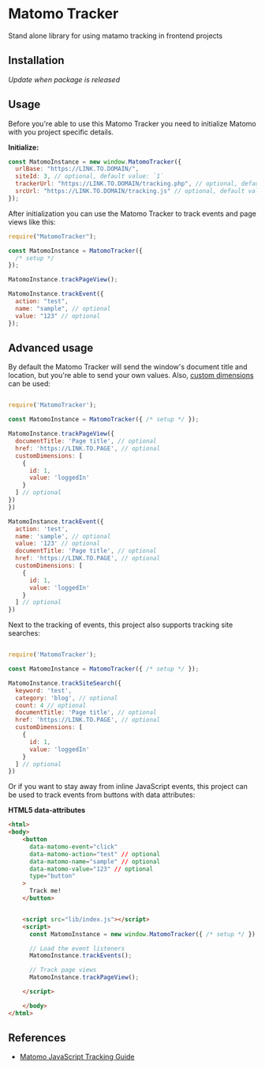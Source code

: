 # Matomo Tracker

Stand alone library for using matamo tracking in frontend projects

## Installation

_Update when package is released_

## Usage

Before you're able to use this Matomo Tracker you need to initialize Matomo with you project specific details.

**Initialize:**

```js
const MatomoInstance = new window.MatomoTracker({
  urlBase: "https://LINK.TO.DOMAIN/",
  siteId: 3, // optional, default value: `1`
  trackerUrl: "https://LINK.TO.DOMAIN/tracking.php", // optional, default value: `${urlBase}matomo.php`
  srcUrl: "https://LINK.TO.DOMAIN/tracking.js" // optional, default value: `${urlBase}matomo.js`
});
```

After initialization you can use the Matomo Tracker to track events and page views like this:

```js
require("MatomoTracker");

const MatomoInstance = MatomoTracker({
  /* setup */
});

MatomoInstance.trackPageView();

MatomoInstance.trackEvent({
  action: "test",
  name: "sample", // optional
  value: "123" // optional
});
```

## Advanced usage

By default the Matomo Tracker will send the window's document title and location, but you're able to send your own values. Also, [custom dimensions](https://matomo.org/docs/custom-dimensions/) can be used:

```js

require('MatomoTracker');

const MatomoInstance = MatomoTracker({ /* setup */ });

MatomoInstance.trackPageView({
  documentTitle: 'Page title', // optional
  href: 'https://LINK.TO.PAGE', // optional
  customDimensions: [
    {
      id: 1,
      value: 'loggedIn'
    }
  ] // optional
})
})

MatomoInstance.trackEvent({
  action: 'test',
  name: 'sample', // optional
  value: '123' // optional
  documentTitle: 'Page title', // optional
  href: 'https://LINK.TO.PAGE', // optional
  customDimensions: [
    {
      id: 1,
      value: 'loggedIn'
    }
  ] // optional
})

```

Next to the tracking of events, this project also supports tracking site searches:

```js

require('MatomoTracker');

const MatomoInstance = MatomoTracker({ /* setup */ });

MatomoInstance.trackSiteSearch({
  keyword: 'test',
  category: 'blog', // optional
  count: 4 // optional
  documentTitle: 'Page title', // optional
  href: 'https://LINK.TO.PAGE', // optional
  customDimensions: [
    {
      id: 1,
      value: 'loggedIn'
    }
  ] // optional
})

```

Or if you want to stay away from inline JavaScript events, this project can be used to track events from buttons with data attributes:

**HTML5 data-attributes**

```html
<html>
<body>
    <button
      data-matomo-event="click"
      data-matomo-action="test" // optional
      data-matomo-name="sample" // optional
      data-matomo-value="123" // optional
      type="button"
    >
      Track me!
    </button>


    <script src="lib/index.js"></script>
    <script>
      const MatomoInstance = new window.MatomoTracker({ /* setup */ });

	  // Load the event listeners
      MatomoInstance.trackEvents();

      // Track page views
      MatomoInstance.trackPageView();

    </script>

    </body>
</html>
```

## References

- [Matomo JavaScript Tracking Guide](https://developer.matomo.org/guides/tracking-javascript-guide)
